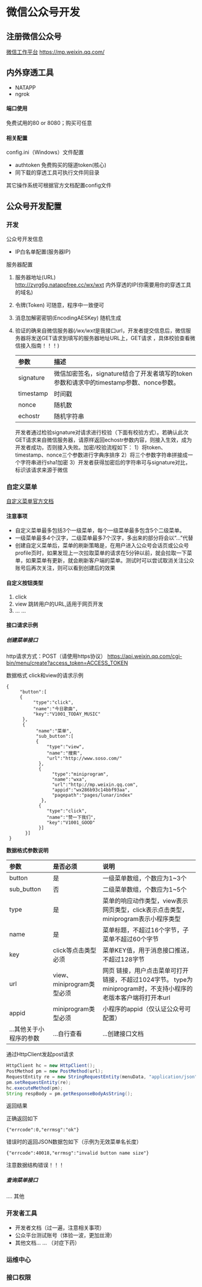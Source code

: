# 微信公众号开发

## 注册微信公众号

[微信工作平台](https://mp.weixin.qq.com/) <https://mp.weixin.qq.com/>

## 内外穿透工具
* NATAPP
* ngrok  

#### 端口使用  
免费试用的80 or 8080；购买可任意
#### 相关配置
config.ini（Windows）文件配置
* authtoken  免费购买的隧道token(核心)
* 同下载的穿透工具可执行文件同目录

其它操作系统可根据官方文档配置config文件


## 公众号开发配置
### 开发
公众号开发信息
* IP白名单配置(服务器IP)

服务器配置
1. 服务器地址(URL)  
  <http://zyrg6g.natappfree.cc/wx/wxt>  内外穿透的IP(你需要用你的穿透工具的域名)
2. 令牌(Token) 可随意，程序中一致便可
3. 消息加解密密钥(EncodingAESKey) 随机生成

4. 验证的确来自微信服务器(*/wx/wxt*是我接口url，开发者提交信息后，微信服务器将发送GET请求到填写的服务器地址URL上，GET请求
，具体校验查看微信接入指南！！！)

    | 参数 | 描述 |
    | :---- | :---- |
    | signature | 微信加密签名，signature结合了开发者填写的token参数和请求中的timestamp参数、nonce参数。 |
    | timestamp | 时间戳 |
    | nonce | 随机数 |
    | echostr | 随机字符串 |
    
    开发者通过检验signature对请求进行校验（下面有校验方式）。若确认此次GET请求来自微信服务器，请原样返回echostr参数内容，则接入生效，成为开发者成功，否则接入失败。加密/校验流程如下：
    1）将token、timestamp、nonce三个参数进行字典序排序 2）将三个参数字符串拼接成一个字符串进行sha1加密 3）开发者获得加密后的字符串可与signature对比，标识该请求来源于微信

### 自定义菜单
[自定义菜单官方文档](https://developers.weixin.qq.com/doc/offiaccount/Custom_Menus/Creating_Custom-Defined_Menu.html)

#### 注意事项
* 自定义菜单最多包括3个一级菜单，每个一级菜单最多包含5个二级菜单。
* 一级菜单最多4个汉字，二级菜单最多7个汉字，多出来的部分将会以“...”代替
* 创建自定义菜单后，菜单的刷新策略是，在用户进入公众号会话页或公众号profile页时，如果发现上一次拉取菜单的请求在5分钟以前，就会拉取一下菜单，如果菜单有更新，就会刷新客户端的菜单。测试时可以尝试取消关注公众账号后再次关注，则可以看到创建后的效果

#### 自定义按钮类型
1. click 
2. view  跳转用户的URL,适用于网页开发
3. ... ...


#### 接口请求示例

##### 创建菜单接口 

http请求方式：POST（请使用https协议）
<https://api.weixin.qq.com/cgi-bin/menu/create?access_token=ACCESS_TOKEN>

数据格式 click和view的请求示例
```
{
     "button":[
     {	
          "type":"click",
          "name":"今日歌曲",
          "key":"V1001_TODAY_MUSIC"
      },
      {
           "name":"菜单",
           "sub_button":[
           {	
               "type":"view",
               "name":"搜索",
               "url":"http://www.soso.com/"
            },
            {
                 "type":"miniprogram",
                 "name":"wxa",
                 "url":"http://mp.weixin.qq.com",
                 "appid":"wx286b93c14bbf93aa",
                 "pagepath":"pages/lunar/index"
             },
            {
               "type":"click",
               "name":"赞一下我们",
               "key":"V1001_GOOD"
            }]
       }]
 }  
```

**数据格式参数说明**

| 参数 | 是否必须 | 说明 | 
| :---- | :---- | :----|
| button| 是 | 一级菜单数组，个数应为1~3个 |
| sub_button | 否 | 二级菜单数组，个数应为1~5个|
| type | 是  | 菜单的响应动作类型，view表示网页类型，click表示点击类型，miniprogram表示小程序类型|
| name | 是 | 菜单标题，不超过16个字节，子菜单不超过60个字节|
| key | click等点击类型必须 | 菜单KEY值，用于消息接口推送，不超过128字节|
| url | view、miniprogram类型必须 | 网页 链接，用户点击菜单可打开链接，不超过1024字节。 type为miniprogram时，不支持小程序的老版本客户端将打开本url|
| appid | miniprogram类型必须 | 小程序的appid（仅认证公众号可配置）|
| ...其他关于小程序的参数 | ...自行查看 | ...创建接口文档 |   

通过HttpClient发起post请求
```java
HttpClient hc = new HttpClient();
PostMethod pm = new PostMethod(url);
RequestEntity re = new StringRequestEntity(menuData, "application/json", "UTF-8");
pm.setRequestEntity(re);
hc.executeMethod(pm);
String respBody = pm.getResponseBodyAsString();
```
返回结果

正确返回如下 
 
    {"errcode":0,"errmsg":"ok"}

错误时的返回JSON数据包如下（示例为无效菜单名长度）

    {"errcode":40018,"errmsg":"invalid button name size"}

注意数据结构错误！！！
 
 ##### 查询菜单接口
 
 .... 其他
 
 
  
 
### 开发者工具
* 开发者文档（过一遍，注意相关事项）
* 公众平台测试账号（体验一波，更加丝滑）
* 其他文档... ... （对症下药）

### 运维中心


### 接口权限